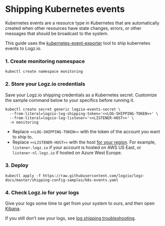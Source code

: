 # Shipping Kubernetes events

Kubernetes events are a resource type in Kubernetes that are automatically created when other resources have state changes, errors, or other messages that should be broadcast to the system.

This guide uses the [kubernetes-event-exporter](https://github.com/opsgenie/kubernetes-event-exporter) tool to ship kubernetes events to Logz.io.

### 1. Create monitoring namespace

```shell
kubectl create namespace monitoring
```

### 2. Store your Logz.io credentials
Save your Logz.io shipping credentials as a Kubernetes secret. Customize the sample command below to your specifics before running it.

```shell
kubectl create secret generic logzio-events-secret \
  --from-literal=logzio-log-shipping-token='<<LOG-SHIPPING-TOKEN>>' \
  --from-literal=logzio-log-listener='<<LISTENER-HOST>>' \
  -n monitoring
```

-   Replace  `<<LOG-SHIPPING-TOKEN>>`  with the token of the account you want to ship to.
-   Replace  `<<LISTENER-HOST>>`  with the host  [for your region](https://docs.logz.io/user-guide/accounts/account-region.html#available-regions). For example,  `listener.logz.io`  if your account is hosted on AWS US East, or  `listener-nl.logz.io`  if hosted on Azure West Europe.

### 3. Deploy

```shell
kubectl apply -f https://raw.githubusercontent.com/logzio/logz-docs/master/shipping-config-samples/k8s-events.yaml
```

### 4. Check Logz.io for your logs

Give your logs some time to get from your system to ours, and then open [Kibana](https://app.logz.io/#/dashboard/kibana).

If you still don’t see your logs, see  [log shipping troubleshooting](https://docs.logz.io/user-guide/log-shipping/log-shipping-troubleshooting.html).